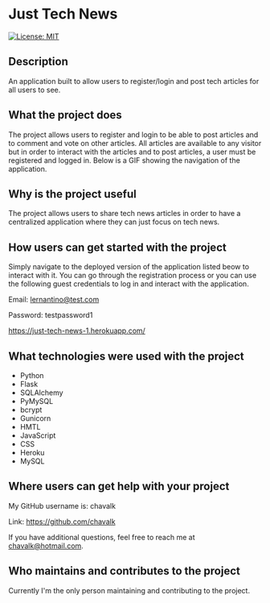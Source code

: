 # Just Tech News

[![License: MIT](https://img.shields.io/badge/License-MIT-yellow.svg)](https://opensource.org/licenses/MIT)

## Description

An application built to allow users to register/login and post tech articles for all users to see.

## What the project does

The project allows users to register and login to be able to post articles and to comment and vote on other articles. All articles are available to any visitor but in order to interact with the articles and to post articles, a user must be registered and logged in. Below is a GIF showing the navigation of the application.

## Why is the project useful

The project allows users to share tech news articles in order to have a centralized application where they can just focus on tech news.

## How users can get started with the project

Simply navigate to the deployed version of the application listed beow to interact with it. You can go through the registration process or you can use the following guest credentials to log in and interact with the application.

Email: lernantino@test.com

Password: testpassword1

https://just-tech-news-1.herokuapp.com/

## What technologies were used with the project

* Python
* Flask
* SQLAlchemy
* PyMySQL
* bcrypt
* Gunicorn
* HMTL
* JavaScript
* CSS
* Heroku
* MySQL

## Where users can get help with your project

My GitHub username is: chavalk

Link: https://github.com/chavalk

If you have additional questions, feel free to reach me at chavalk@hotmail.com.

## Who maintains and contributes to the project

Currently I'm the only person maintaining and contributing to the project.